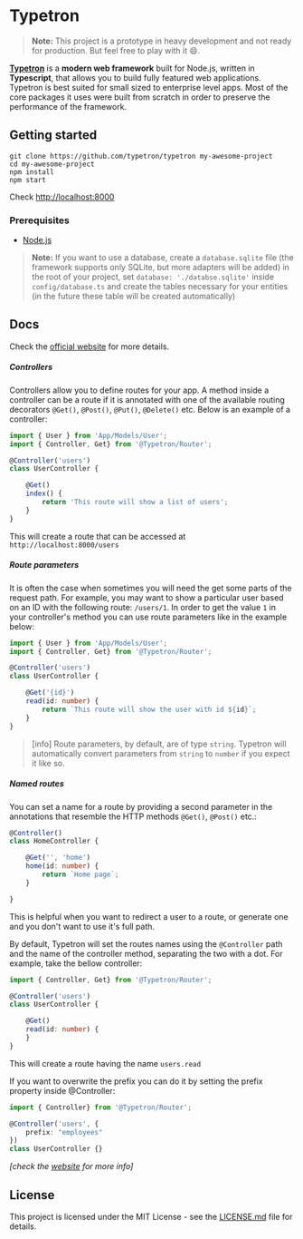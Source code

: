 # Typetron
> **Note:** This project is a prototype in heavy development and not ready for production. 
> But feel free to play with it 😄.

**[Typetron](https://github.com/typetron/typetron)** is a **modern web framework** built for Node.js, written in **Typescript**, that
allows you to build fully featured web applications. 
Typetron is best suited for small sized to enterprise level apps.
Most of the core packages it uses were built from scratch in order to preserve the performance of the framework. 

## Getting started
```shell script
git clone https://github.com/typetron/typetron my-awesome-project
cd my-awesome-project
npm install
npm start
```

Check [http://localhost:8000](http://localhost:8000)

### Prerequisites
- [Node.js](https://nodejs.org)

> **Note:** If you want to use a database, create a `database.sqlite` file 
> (the framework supports only SQLite, but more adapters will be added) in the root of your project,
> set `database: './databse.sqlite'` inside `config/database.ts` and create the tables necessary for your entities
> (in the future these table will be created automatically) 
## Docs

Check the [official website](https://typetron.org) for more details.

##### Controllers
Controllers allow you to define routes for your app. A method inside a controller can be a route if it is 
annotated with one of the available routing decorators `@Get()`, `@Post()`, `@Put()`, `@Delete()` etc.
Below is an example of a controller: 
```ts
import { User } from 'App/Models/User';
import { Controller, Get} from '@Typetron/Router';

@Controller('users')
class UserController {

    @Get()
    index() {
        return 'This route will show a list of users';
    }
}
```
This will create a route that can be accessed at `http://localhost:8000/users`

##### Route parameters

It is often the case when sometimes you will need the get some parts of the request path. 
For example, you may want to show a particular user based on an ID with the following route: `/users/1`.
In order to get the value `1` in your controller's method you can use route parameters like in the example below:  
```ts
import { User } from 'App/Models/User';
import { Controller, Get} from '@Typetron/Router';

@Controller('users')
class UserController {

    @Get('{id}')
    read(id: number) {
        return `This route will show the user with id ${id}`;
    }
}
```
> [info] Route parameters, by default, are of type `string`. 
> Typetron will automatically convert parameters from `string` to `number` if you expect it like so. 

##### Named routes
You can set a name for a route by providing a second parameter in the annotations that resemble the HTTP methods `@Get()`, `@Post()` etc.:

```ts
@Controller()
class HomeController {

    @Get('', 'home')
    home(id: number) {
        return `Home page`;
    }

}
``` 
This is helpful when you want to redirect a user to a route, or generate one and you don't want to use it's full path.

By default, Typetron will set the routes names using the `@Controller` path and the name of the controller method, separating the two with a dot.
For example, take the bellow controller:
```ts
import { Controller, Get} from '@Typetron/Router';

@Controller('users')
class UserController {

    @Get()
    read(id: number) {
    }
}
``` 
This will create a route having the name `users.read`

If you want to overwrite the prefix you can do it by setting the prefix property inside @Controller:
```ts
import { Controller} from '@Typetron/Router';

@Controller('users', { 
    prefix: "employees" 
})
class UserController {}
``` 

_[check the [website](https://typetron.org) for more info]_

## License
This project is licensed under the MIT License - see the [LICENSE.md](LICENSE.md) file for details.
